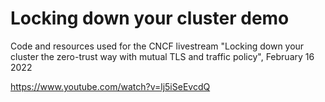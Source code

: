 # Locking down your cluster demo

Code and resources used for the CNCF livestream "Locking down your cluster the
zero-trust way with mutual TLS and traffic policy", February 16 2022

https://www.youtube.com/watch?v=lj5iSeEvcdQ
